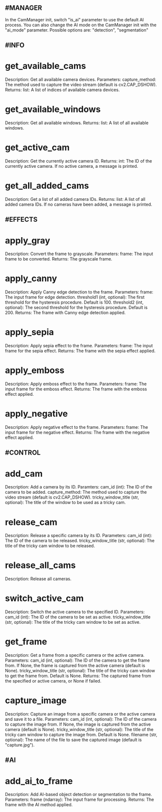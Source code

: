 #MANAGER
--------------------
In the CamManager init, switch "is_ai" parameter to use the default AI process.
You can also change the AI mode on the CamManager init with the "ai_mode" parameter. Possible options are: "detection", "segmentation"

#INFO
--------------------
get_available_cams
=====
Description: Get all available camera devices.
Parameters: capture_method: The method used to capture the video stream (default is cv2.CAP_DSHOW).
Returns: list: A list of indices of available camera devices.

get_available_windows
====
Description: Get all available windows.
Returns: list: A list of all available windows.

get_active_cam
=====
Description: Get the currently active camera ID.
Returns: int: The ID of the currently active camera. If no active camera, a message is printed.

get_all_added_cams
=====
Description: Get a list of all added camera IDs.
Returns: list: A list of all added camera IDs. If no cameras have been added, a message is printed.

#EFFECTS
--------------------
apply_gray
=====
Description: Convert the frame to grayscale.
Parameters: frame: The input frame to be converted.
Returns: The grayscale frame.

apply_canny
=====
Description: Apply Canny edge detection to the frame.
Parameters:
    frame: The input frame for edge detection.
    threshold1 (int, optional): The first threshold for the hysteresis procedure. Default is 100.
    threshold2 (int, optional): The second threshold for the hysteresis procedure. Default is 200.
Returns: The frame with Canny edge detection applied.

apply_sepia
=====
Description: Apply sepia effect to the frame.
Parameters: frame: The input frame for the sepia effect.
Returns: The frame with the sepia effect applied.

apply_emboss
=====
Description: Apply emboss effect to the frame.
Parameters: frame: The input frame for the emboss effect.
Returns: The frame with the emboss effect applied.

apply_negative
=====
Description: Apply negative effect to the frame.
Parameters: frame: The input frame for the negative effect.
Returns: The frame with the negative effect applied.

#CONTROL
--------------------
add_cam
=====
Description: Add a camera by its ID.
Paramters:
    cam_id (int): The ID of the camera to be added.
    capture_method: The method used to capture the video stream (default is cv2.CAP_DSHOW).
    tricky_window_title (str, optional): The title of the window to be used as a tricky cam.

release_cam
=====
Description: Release a specific camera by its ID.
Parameters: cam_id (int): The ID of the camera to be released.
tricky_window_title (str, optional): The title of the tricky cam window to be released.

release_all_cams
=====
Description: Release all cameras.

switch_active_cam
=====
Description: Switch the active camera to the specified ID.
Parameters: cam_id (int): The ID of the camera to be set as active.
tricky_window_title (str, optional): The title of the tricky cam window to be set as active.

get_frame
=====
Description: Get a frame from a specific camera or the active camera.
Parameters:
    cam_id (int, optional): The ID of the camera to get the frame from. If None, the frame is captured from the active camera (default is None).
    tricky_window_title (str, optional): The title of the tricky cam window to get the frame from. Default is None.
Returns: The captured frame from the specified or active camera, or None if failed.


capture_image
=====
Description: Capture an image from a specific camera or the active camera and save it to a file.
Parameters:
    cam_id (int, optional): The ID of the camera to capture the image from. If None, the image is captured from the active camera (default is None).
    tricky_window_title (str, optional): The title of the tricky cam window to capture the image from. Default is None.
    filename (str, optional): The name of the file to save the captured image (default is "capture.jpg").

#AI
--------------------
add_ai_to_frame
=====
Description: Add AI-based object detection or segmentation to the frame.
Parameters: frame (ndarray): The input frame for processing.
Returns: The frame with the AI method applied.
